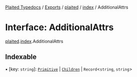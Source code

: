 [Plaited Typedocs](../README.md) / [Exports](../modules.md) / [plaited](../modules/plaited.md) / [index](../modules/plaited.index.md) / AdditionalAttrs

# Interface: AdditionalAttrs

[plaited](../modules/plaited.md).[index](../modules/plaited.index.md).AdditionalAttrs

## Indexable

▪ [key: `string`]: [`Primitive`](../modules/plaited.index.md#primitive) \| [`Children`](../modules/plaited.index.md#children) \| `Record`<`string`, `string`\>

